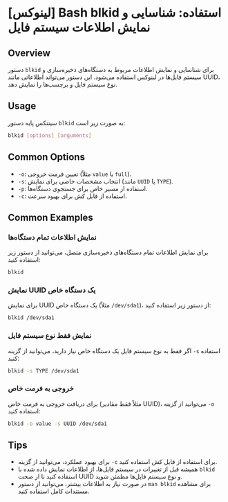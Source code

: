 # [لینوکس] Bash blkid استفاده: شناسایی و نمایش اطلاعات سیستم فایل

## Overview
دستور `blkid` برای شناسایی و نمایش اطلاعات مربوط به دستگاه‌های ذخیره‌سازی و سیستم فایل‌ها در لینوکس استفاده می‌شود. این دستور می‌تواند اطلاعاتی مانند UUID، نوع سیستم فایل و برچسب‌ها را نمایش دهد.

## Usage
سینتکس پایه دستور `blkid` به صورت زیر است:

```bash
blkid [options] [arguments]
```

## Common Options
- `-o`: تعیین فرمت خروجی (مثلاً `value` یا `full`).
- `-s`: انتخاب مشخصات خاصی برای نمایش (مانند `UUID` یا `TYPE`).
- `-p`: استفاده از مسیر خاص برای جستجوی دستگاه‌ها.
- `-c`: استفاده از فایل کش برای بهبود سرعت.

## Common Examples
### نمایش اطلاعات تمام دستگاه‌ها
برای نمایش اطلاعات تمام دستگاه‌های ذخیره‌سازی متصل، می‌توانید از دستور زیر استفاده کنید:

```bash
blkid
```

### نمایش UUID یک دستگاه خاص
برای نمایش UUID یک دستگاه خاص (مثلاً `/dev/sda1`)، از دستور زیر استفاده کنید:

```bash
blkid /dev/sda1
```

### نمایش فقط نوع سیستم فایل
اگر فقط به نوع سیستم فایل یک دستگاه خاص نیاز دارید، می‌توانید از گزینه `-s` استفاده کنید:

```bash
blkid -s TYPE /dev/sda1
```

### خروجی به فرمت خاص
برای دریافت خروجی به فرمت خاص (مثلاً فقط مقادیر UUID)، می‌توانید از گزینه `-o` استفاده کنید:

```bash
blkid -o value -s UUID /dev/sda1
```

## Tips
- برای بهبود عملکرد، می‌توانید از گزینه `-c` برای استفاده از فایل کش استفاده کنید.
- همیشه قبل از تغییرات در سیستم فایل‌ها، از اطلاعات نمایش داده شده با `blkid` استفاده کنید تا از صحت UUID و نوع سیستم فایل‌ها مطمئن شوید.
- در صورت نیاز به اطلاعات بیشتر، می‌توانید از دستور `man blkid` برای مشاهده مستندات کامل استفاده کنید.